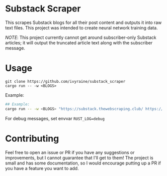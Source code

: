 # Substack Scraper
This scrapes Substack blogs for all their post content and outputs it into raw text files. This project was intended to create neural network training data.

*NOTE*: This project currently cannot get around subscriber-only Substack articles; it will output the truncated article text along with the subscriber message.

# Usage
```shell
git clone https://github.com/ivyraine/substack_scraper
cargo run -- -w <BLOGS>
```
Example:
```sh
## Example:
cargo run -- -w <BLOGS> "https://substack.thewebscraping.club/ https://etiennefd.substack.com/"
```
For debug messages, set envvar `RUST_LOG=debug`

# Contributing
Feel free to open an issue or PR if you have any suggestions or improvements, but I cannot guarantee that I'll get to them! The project is small and has some documentation, so I would encourage putting up a PR if you have a feature you want to add.

